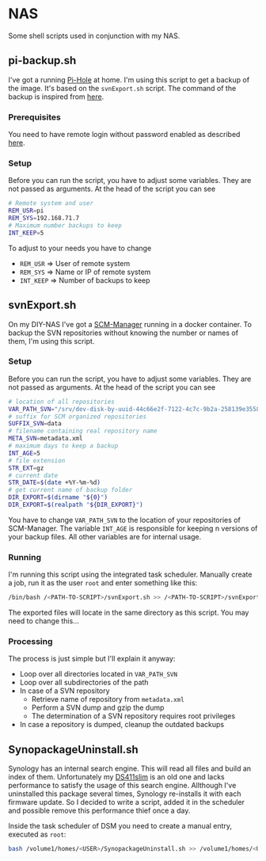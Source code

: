 # NAS

Some shell scripts used in conjunction with my NAS.

## pi-backup.sh

I've got a running [Pi-Hole][pihole] at home. I'm using this script to get a backup of the image. It's based on the `svnExport.sh` script. The command of the backup is inspired from [here][backup].

### Prerequisites

You need to have remote login without password enabled as described [here][remote].

### Setup

Before you can run the script, you have to adjust some variables. They are not passed as arguments. At the head of the script you can see

```bash
# Remote system and user
REM_USR=pi
REM_SYS=192.168.71.7
# Maximum number backups to keep
INT_KEEP=5
```

To adjust to your needs you have to change

- `REM_USR` => User of remote system
- `REM_SYS` => Name or IP of remote system
- `INT_KEEP` => Number of backups to keep

## svnExport.sh

On my DIY-NAS I've got a [SCM-Manager][SCM] running in a docker container. To
backup the SVN repositories without knowing the number or names of them, I'm
using this script.

### Setup

Before you can run the script, you have to adjust some variables. They are not
passed as arguments. At the head of the script you can see

```bash
# location of all repositories
VAR_PATH_SVN="/srv/dev-disk-by-uuid-44c66e2f-7122-4c7c-9b2a-258139e35584/docker/volumes/scmmanager/_data/repositories/*"
# suffix for SCM organized repositories
SUFFIX_SVN=data
# filename containing real repository name
META_SVN=metadata.xml
# maximum days to keep a backup
INT_AGE=5
# file extension
STR_EXT=gz
# current date
STR_DATE=$(date +%Y-%m-%d)
# get current name of backup folder
DIR_EXPORT=$(dirname "${0}")
DIR_EXPORT=$(realpath "${DIR_EXPORT}")
```

You have to change `VAR_PATH_SVN` to the location of your repositories of
SCM-Manager. The variable `INT_AGE` is responsible for keeping n versions of
your backup files. All other variables are for internal usage.

### Running

I'm running this script using the integrated task scheduler. Manually create a
job, run it as the user `root` and enter something like this:

```bash
/bin/bash /<PATH-TO-SCRIPT>/svnExport.sh >> /<PATH-TO-SCRIPT>/svnExport.log 2>&1 &
```

The exported files will locate in the same directory as this script. You may
need to change this...

### Processing

The process is just simple but I'll explain it anyway:

* Loop over all directories located in `VAR_PATH_SVN`
* Loop over all subdirectories of the path
* In case of a SVN repository
  * Retrieve name of repository from `metadata.xml`
  * Perform a SVN dump and gzip the dump
  * The determination of a SVN repository requires root privileges
* In case a repository is dumped, cleanup the outdated backups

## SynopackageUninstall.sh

Synology has an internal search engine. This will read all files and build an
index of them. Unfortunately my [DS411slim][DS411slim] is an old one and lacks
performance to satisfy the usage of this search engine. Allthough I've
uninstalled this package several times, Synology re-installs it with each
firmware update. So I decided to write a script, added it in the scheduler and
possible remove this performance thief once a day.

Inside the task scheduler of DSM you need to create a manual entry, executed as
`root`:

```bash
bash /volume1/homes/<USER>/SynopackageUninstall.sh >> /volume1/homes/<USER>/SynopackageUninstall.log 2>&1
```

[DS411slim]: https://www.synology.com/en-global/company/news/article/Synology_Unveils_DiskStation_DS411slim
[SCM]: https://scm-manager.org/
[backup]: https://pixelfriedhof.com/raspberry-pi-remote-backup-ueber-ssh-per-terminal-anfertigen/
[pihole]: https://pi-hole.net/
[remote]: http://www.linuxproblem.org/art_9.html
